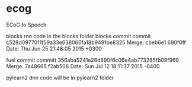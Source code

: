 ecog
====

ECoG to Speech

blocks rnn code in the blocks folder
blocks commit
commit c528d0977011f59a33e638060fa18b9491be8325
Merge: cbeb6e1 690f0ff
Date:   Thu Jun 25 21:48:05 2015 +0300

fuel commit
committ 356aba5241e28d890f6c06e4ab773285fb09f969
Merge: 7a48665 f2ab508
Date:   Sun Jul 12 18:11:37 2015 -0400

pylearn2 dnn code will be in pylearn2 folder
